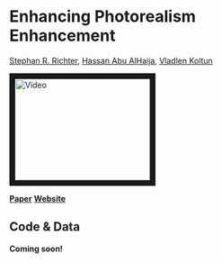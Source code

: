 # Enhancing Photorealism Enhancement

[Stephan R. Richter](https://scholar.google.com/citations?user=6hB2vJUAAAAJ&hl=en), [Hassan Abu AlHaija](https://hassanhaija.github.io/), [Vladlen Koltun](http://vladlen.info)

<a href="http://www.youtube.com/watch?feature=player_embedded&v=P1IcaBn3ej0
" target="_blank"><img src="http://img.youtube.com/vi/P1IcaBn3ej0/0.jpg" 
alt="Video" width="240" height="180" border="10" /></a>

**[Paper](http://vladlen.info/papers/EPE.pdf)** **[Website](https://intel-isl.github.io/PhotorealismEnhancement/)**

## Code & Data

**Coming soon!**


